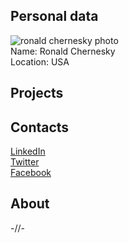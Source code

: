 ## Personal data
![ronald chernesky photo](photo/ronald_chernesky.jpg)  
Name:   Ronald Chernesky  
Location: USA  
## Projects 

## Contacts
[LinkedIn](https://www.linkedin.com/in/ronaldchernesky/)    
[Twitter](https://twitter.com/realronaldc)  
[Facebook](https://www.facebook.com/ronaldvchernesky)
## About
-//-
